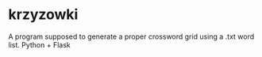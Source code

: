 # krzyzowki


A program supposed to generate a proper crossword grid using a .txt word list.
Python + Flask
